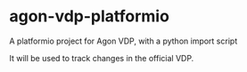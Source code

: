 # agon-vdp-platformio
A platformio project for Agon VDP, with a python import script

It will be used to track changes in the official VDP.
